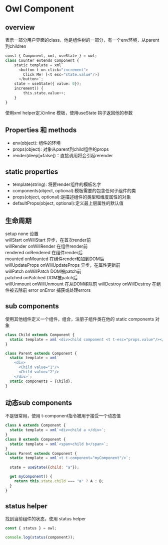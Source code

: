 # Owl Component

## overview

表示一部分用户界面的class，他是组件树的一部分，有一个env环境，从parent到children

```python
const { Component, xml, useState } = owl;
class Counter extends Component {
    static template = xml`
      <button t-on-click="increment">
        Click Me! [<t esc="state.value"/>]
      </button>`;
    state = useState({ value: 0});
    increment() {
        this.state.value++;
    }
}
```

使用xml helper定义inline 模板，使用useState 钩子返回他的参数

## Properties 和 methods

- env(object): 组件的环境
- props(object): 对象从parent到child组件的props
- render(deep[=false])：直接调用将会引起rerender
  
## static properties

- template(string): 将要render组件的模板名字
- components(object, optional):模板需要的包含任何子组件的类
- props(object, optional):是描述组件的类型和维度属性的对象
- defaultProps(object, optional):定义最上层属性的默认值
  
## 生命周期

setup        none           设置  
willStart    onWillStart    异步，在首次render前  
willRender   onWillRender   在组件render前  
rendered     onRendered     在组件render后  
mounted      onMounted      在组件render和加到DOM后  
willUpdateProps onWillUpdateProps 异步，在属性更新前  
willPatch    onWillPatch    DOM被patch前  
patched      onPatched      DOM被patch后  
willUnmount  onWillUnmount  在从DOM移除前
willDestroy  onWillDestroy  在组件被去除前
error        onError        捕获或处理errors  

## sub components

使用其他组件定义一个组件，组合，注册子组件类在他的 static components 对象

```javascript
class Child extends Component {
  static template = xml`<div>child component <t t-esc="props.value"/></div>`;
}

class Parent extends Component {
  static template = xml`
    <div>
      <Child value="1"/>
      <Child value="2"/>
    </div>`;
  static components = {Child};
}
```

## 动态sub components

不是很常用，使用 t-component指令被用于接受一个动态值

```javascript
class A extends Component {
  static template = xml`<div>child a </div>`;
}
class B extends Component {
  static template = xml`<span>child b</span>`;
}
class Parent extends Component {
  static template = xml`<t t-component="myComponent"/>`;
  
  state = useState({child: "a"});

  get myComponent() {
    return this.state.child === "a" ? A : B;
  }
}
```

## status helper

找到当前组件的状态，使用 status helper
```javascript
const { status } = owl;

console.log(status(component));
```